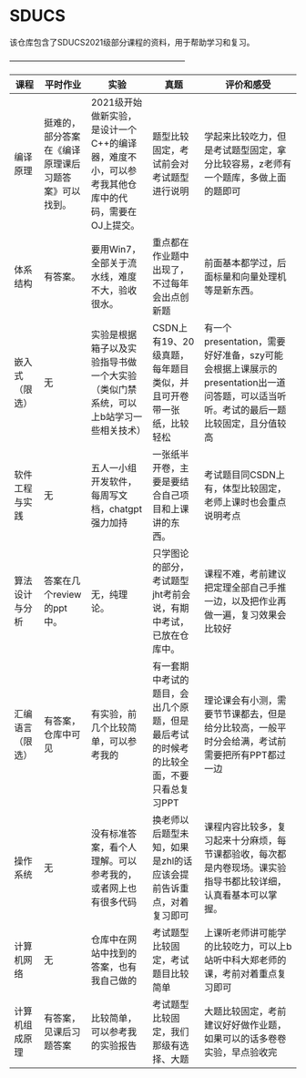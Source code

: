 # SDUCS

该仓库包含了SDUCS2021级部分课程的资料，用于帮助学习和复习。

——————————————————————

| 课程                 | 平时作业                                                     | 实验                                                         | 真题                                                         | 评价和感受                                                   |
| -------------------- | ------------------------------------------------------------ | ------------------------------------------------------------ | ------------------------------------------------------------ | ------------------------------------------------------------ |
| 编译原理             | 挺难的，部分答案在《编译原理课后习题答案》可以找到。 | 2021级开始做新实验，是设计一个C++的编译器，难度不小，可以参考我其他仓库中的代码，需要在OJ上提交。 | 题型比较固定，考试前会对考试题型进行说明                           | 学起来比较吃力，但是考试题型固定，拿分比较容易，z老师有一个题库，多做上面的题即可 |
| 体系结构             | 有答案。                                                     | 要用Win7，全部关于流水线，难度不大，验收很水。        | 重点都在作业题中出现了，不过每年会出点创新题            | 前面基本都学过，后面标量和向量处理机等是新东西。 |
| 嵌入式（限选） | 无                                                           | 实验是根据箱子以及实验指导书做一个大实验（类似门禁系统，可以上b站学习一些相关技术） | CSDN上有19、20级真题，每年题目类似，并且可开卷带一张纸，比较轻松 | 有一个presentation，需要好好准备，szy可能会根据上课展示的presentation出一道问答题，可以适当听听。考试的最后一题比较固定，且分值较高 |
| 软件工程与实践       | 无                                                           | 五人一小组开发软件，每周写文档，chatgpt强力加持 | 一张纸半开卷，主要是要结合自己项目和上课讲的东西。 | 考试题目同CSDN上有，体型比较固定，老师上课时也会重点说明考点 |
| 算法设计与分析       | 答案在几个review的ppt中。                                    | 无，纯理论。                                                 | 只学图论的部分，考试题型jht考前会说，有期中考试，已放在仓库中。 | 课程不难，考前建议把定理全部自己手推一边，以及把作业再做一遍，复习效果会比较好 |
| 汇编语言（限选） | 有答案，仓库中可见                 | 有实验，前几个比较简单，可以参考我的 | 有一套期中考试的题目，会出几个原题，但是最后考试的时候考的比较全面，不要只看总复习PPT | 理论课会有小测，需要节节课都去，但是给分比较高，一般平时分会给满，考试前需要把所有PPT都过一边 |
| 操作系统 | 无 | 没有标准答案，看个人理解。可以参考我的，或者网上也有很多代码 | 换老师以后题型未知，如果是zhl的话应该会提前告诉重点，对着复习即可 | 课程内容比较多，复习起来十分麻烦，每节课都验收，每次都是内卷现场。课实验指导书都比较详细，认真看基本可以掌握。 |
| 计算机网络 | 无 | 仓库中在网站中找到的答案，也有我自己做的 | 考试题型比较固定，考试题目比较简单 | 上课听老师讲可能学的比较吃力，可以上b站听中科大郑老师的课，考前对着重点复习即可 |
| 计算机组成原理 | 有答案，见课后习题答案 | 比较简单，可以参考我的实验报告 | 考试题型比较固定，我们那级有选择、大题 | 大题比较固定，考前建议好好做作业题，如果可以的话多卷卷实验，早点验收完 |
